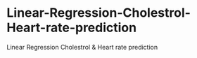 # Linear-Regression-Cholestrol-Heart-rate-prediction
Linear Regression Cholestrol &amp; Heart rate prediction
